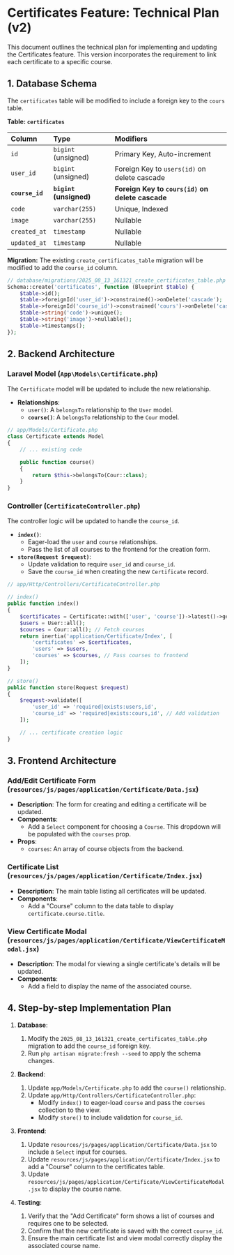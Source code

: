 # Certificates Feature: Technical Plan (v2)

This document outlines the technical plan for implementing and updating the Certificates feature. This version incorporates the requirement to link each certificate to a specific course.

## 1. Database Schema

The `certificates` table will be modified to include a foreign key to the `cours` table.

**Table: `certificates`**

| Column | Type | Modifiers |
| :--- | :--- | :--- |
| `id` | `bigint` (unsigned) | Primary Key, Auto-increment |
| `user_id` | `bigint` (unsigned) | Foreign Key to `users(id)` on delete cascade |
| **`course_id`** | **`bigint` (unsigned)** | **Foreign Key to `cours(id)` on delete cascade** |
| `code` | `varchar(255)` | Unique, Indexed |
| `image` | `varchar(255)` | Nullable |
| `created_at`| `timestamp` | Nullable |
| `updated_at`| `timestamp` | Nullable |

**Migration:**
The existing `create_certificates_table` migration will be modified to add the `course_id` column.

```php
// database/migrations/2025_08_13_161321_create_certificates_table.php
Schema::create('certificates', function (Blueprint $table) {
    $table->id();
    $table->foreignId('user_id')->constrained()->onDelete('cascade');
    $table->foreignId('course_id')->constrained('cours')->onDelete('cascade'); // New column
    $table->string('code')->unique();
    $table->string('image')->nullable();
    $table->timestamps();
});
```

## 2. Backend Architecture

### Laravel Model (`App\Models\Certificate.php`)

The `Certificate` model will be updated to include the new relationship.

-   **Relationships**:
    -   `user()`: A `belongsTo` relationship to the `User` model.
    -   **`course()`**: A `belongsTo` relationship to the `Cour` model.

```php
// app/Models/Certificate.php
class Certificate extends Model
{
    // ... existing code

    public function course()
    {
        return $this->belongsTo(Cour::class);
    }
}
```

### Controller (`CertificateController.php`)

The controller logic will be updated to handle the `course_id`.

-   **`index()`**:
    -   Eager-load the `user` and `course` relationships.
    -   Pass the list of all courses to the frontend for the creation form.
-   **`store(Request $request)`**:
    -   Update validation to require `user_id` and `course_id`.
    -   Save the `course_id` when creating the new `Certificate` record.

```php
// app/Http/Controllers/CertificateController.php

// index()
public function index()
{
    $certificates = Certificate::with(['user', 'course'])->latest()->get();
    $users = User::all();
    $courses = Cour::all(); // Fetch courses
    return inertia('application/Certificate/Index', [
        'certificates' => $certificates,
        'users' => $users,
        'courses' => $courses, // Pass courses to frontend
    ]);
}

// store()
public function store(Request $request)
{
    $request->validate([
        'user_id' => 'required|exists:users,id',
        'course_id' => 'required|exists:cours,id', // Add validation
    ]);

    // ... certificate creation logic
}
```

## 3. Frontend Architecture

### Add/Edit Certificate Form (`resources/js/pages/application/Certificate/Data.jsx`)

-   **Description**: The form for creating and editing a certificate will be updated.
-   **Components**:
    -   Add a `Select` component for choosing a `Course`. This dropdown will be populated with the `courses` prop.
-   **Props**:
    -   `courses`: An array of course objects from the backend.

### Certificate List (`resources/js/pages/application/Certificate/Index.jsx`)

-   **Description**: The main table listing all certificates will be updated.
-   **Components**:
    -   Add a "Course" column to the data table to display `certificate.course.title`.

### View Certificate Modal (`resources/js/pages/application/Certificate/ViewCertificateModal.jsx`)

-   **Description**: The modal for viewing a single certificate's details will be updated.
-   **Components**:
    -   Add a field to display the name of the associated course.

## 4. Step-by-step Implementation Plan

1.  **Database**:
    1.  Modify the `2025_08_13_161321_create_certificates_table.php` migration to add the `course_id` foreign key.
    2.  Run `php artisan migrate:fresh --seed` to apply the schema changes.

2.  **Backend**:
    1.  Update `app/Models/Certificate.php` to add the `course()` relationship.
    2.  Update `app/Http/Controllers/CertificateController.php`:
        -   Modify `index()` to eager-load `course` and pass the `courses` collection to the view.
        -   Modify `store()` to include validation for `course_id`.

3.  **Frontend**:
    1.  Update `resources/js/pages/application/Certificate/Data.jsx` to include a `Select` input for courses.
    2.  Update `resources/js/pages/application/Certificate/Index.jsx` to add a "Course" column to the certificates table.
    3.  Update `resources/js/pages/application/Certificate/ViewCertificateModal.jsx` to display the course name.

4.  **Testing**:
    1.  Verify that the "Add Certificate" form shows a list of courses and requires one to be selected.
    2.  Confirm that the new certificate is saved with the correct `course_id`.
    3.  Ensure the main certificate list and view modal correctly display the associated course name.